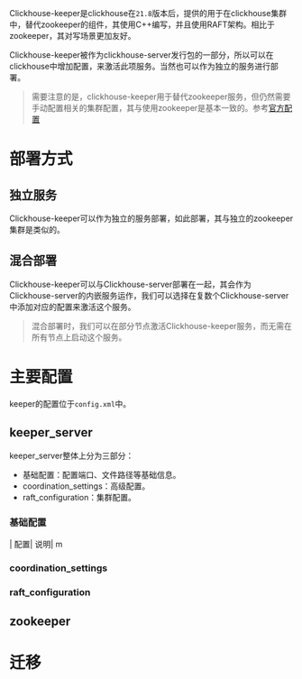 Clickhouse-keeper是clickhouse在`21.8`版本后，提供的用于在clickhouse集群中，替代zookeeper的组件，其使用C++编写，并且使用RAFT架构。相比于zookeeper，其对写场景更加友好。

Clickhouse-keeper被作为clickhouse-server发行包的一部分，所以可以在clickhouse中增加配置，来激活此项服务。当然也可以作为独立的服务进行部署。

> 需要注意的是，clickhouse-keeper用于替代zookeeper服务，但仍然需要手动配置相关的集群配置，其与使用zookeeper是基本一致的。参考[官方配置](https://clickhouse.com/docs/en/engines/table-engines/mergetree-family/replication/)

# 部署方式

## 独立服务
Clickhouse-keeper可以作为独立的服务部署，如此部署，其与独立的zookeeper集群是类似的。

## 混合部署
Clickhouse-keeper可以与Clickhouse-server部署在一起，其会作为Clickhouse-server的内嵌服务运作，我们可以选择在复数个Clickhouse-server中添加对应的配置来激活这个服务。

> 混合部署时，我们可以在部分节点激活Clickhouse-keeper服务，而无需在所有节点上启动这个服务。


# 主要配置
keeper的配置位于`config.xml`中。
## keeper_server
keeper_server整体上分为三部分：
- 基础配置：配置端口、文件路径等基础信息。
- coordination_settings：高级配置。
- raft_configuration：集群配置。
### 基础配置

| 配置| 说明| m

### coordination_settings
### raft_configuration



## zookeeper



# 迁移